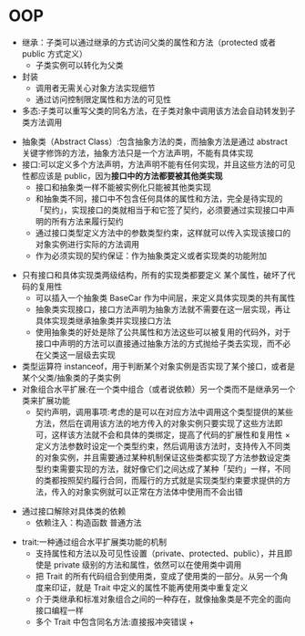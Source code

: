 # OOP

* 继承：子类可以通过继承的方式访问父类的属性和方法（protected 或者 public 方式定义）
    - 子类实例可以转化为父类
* 封装
    - 调用者无需关心对象方法实现细节
    - 通过访问控制限定属性和方法的可见性
* 多态:子类可以重写父类的同名方法，在子类对象中调用该方法会自动转发到子类方法调用
- 抽象类（Abstract Class）:包含抽象方法的类，而抽象方法是通过 abstract 关键字修饰的方法，抽象方法只是一个方法声明，不能有具体实现
- 接口:可以定义多个方法声明，方法声明不能有任何实现，并且这些方法的可见性都应该是 public，因为**接口中的方法都要被其他类实现**
    - 接口和抽象类一样不能被实例化只能被其他类实现
    + 和抽象类不同，接口中不包含任何具体的属性和方法，完全是待实现的「契约」，实现接口的类就相当于和它签了契约，必须要通过实现接口中声明的所有方法来履行契约
    + 通过接口类型定义方法中的参数类型约束，这样就可以传入实现该接口的对象实例进行实际的方法调用
    + 作为必须实现的契约保证：作为抽象类定义或者实现类的功能附加
* 只有接口和具体实现类两级结构，所有的实现类都要定义 某个属性，破坏了代码的复用性
    - 可以插入一个抽象类 BaseCar 作为中间层，来定义具体实现类的共有属性
    - 抽象类实现接口，接口方法声明为抽象方法就不需要在这一层实现，再让具体实现类继承抽象类并实现接口方法
    - 使用抽象类的好处是除了公共属性和方法这些可以被复用的代码外，对于接口中声明的方法可以直接通过抽象方法的方式抛给子类去实现，而不必在父类这一层级去实现
* 类型运算符 instanceof，用于判断某个对象实例是否实现了某个接口，或者是某个父类/抽象类的子类实例
* 对象组合水平扩展:在一个类中组合（或者说依赖）另一个类而不是继承另一个类来扩展功能
    * 契约声明，调用事项:考虑的是可以在对应方法中调用这个类型提供的某些方法，然后在调用该方法的地方传入的对象实例只要实现了这些方法即可，这样该方法就不会和具体的类绑定，提高了代码的扩展性和复用性
    × 定义方法参数时设定一个类型约束，然后调用该方法时，支持传入不同类的对象实例，并且需要通过某种机制保证这些类都实现了方法参数设定类型约束需要实现的方法，就好像它们之间达成了某种「契约」一样，不同的类都按照契约履行合同，而履行的方式就是实现类型约束要求提供的方法，传入的对象实例就可以正常在方法体中使用而不会出错
- 通过接口解除对具体类的依赖
    - 依赖注入：构造函数 普通方法
* trait:一种通过组合水平扩展类功能的机制
    - 支持属性和方法以及可见性设置（private、protected、public），并且即使是 private 级别的方法和属性，依然可以在使用类中调用
    - 把 Trait 的所有代码组合到使用类，变成了使用类的一部分。从另一个角度来印证，就是 Trait 中定义的属性不能再使用类中重复定义
    - 介于类继承和标准对象组合之间的一种存在，就像抽象类是不完全的面向接口编程一样
    - 多个 Trait 中包含同名方法:直接报冲突错误
        + 